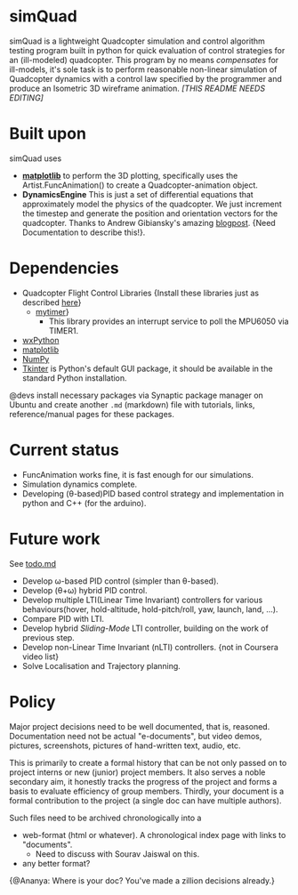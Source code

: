 # simQuad
simQuad is a lightweight Quadcopter simulation and control algorithm testing program built in python for quick evaluation of control strategies for an (ill-modeled) quadcopter. This program by no means *compensates* for ill-models, it's sole task is to perform reasonable non-linear simulation of Quadcopter dynamics with a control law specified by the programmer and produce an Isometric 3D wireframe animation.
*[THIS README NEEDS EDITING]*

# Built upon
simQuad uses
* **[matplotlib](http://www.matplotlib.org)**
to perform the 3D plotting, specifically uses the Artist.FuncAnimation() to create a Quadcopter-animation object.
* **DynamicsEngine**
This is just a set of differential equations that approximately model the physics of the quadcopter. We just increment the timestep and generate the position and orientation vectors for the quadcopter. Thanks to Andrew Gibiansky's amazing [blogpost](http://andrew.gibiansky.com/blog/physics/quadcopter-dynamics/). {Need Documentation to describe this!}.

# Dependencies
* Quadcopter Flight Control Libraries {Install these libraries just as described [here](https://www.arduino.cc/en/Guide/Libraries#toc5)}
    - [mytimer](https://github.com/arrow-/simQuad/tree/master/arduino)}
        + This library provides an interrupt service to poll the MPU6050 via TIMER1.
* [wxPython](http://wxpython.org/)
* [matplotlib](http://matplotlib.org/)
* [NumPy](http://www.numpy.org/)
* [Tkinter](https://wiki.python.org/moin/TkInter) is Python's default GUI package, it should be available in the standard Python installation.

@devs install necessary packages via Synaptic package manager on Ubuntu and create another `.md` (markdown) file with tutorials, links, reference/manual pages for these packages.

# Current status
* FuncAnimation works fine, it is fast enough for our simulations.
* Simulation dynamics complete.
* Developing (θ-based)PID based control strategy and implementation in python and C++ (for the arduino).

# Future work
See [todo.md](https://github.com/arrow-/simQuad/blob/master/todo.md)
* Develop ω-based PID control (simpler than θ-based).
* Develop (θ+ω) hybrid PID control.
* Develop multiple LTI(Linear Time Invariant) controllers for various behaviours(hover, hold-altitude, hold-pitch/roll, yaw, launch, land, ...).
* Compare PID with LTI.
* Develop hybrid *Sliding-Mode* LTI controller, building on the work of previous step.
* Develop non-Linear Time Invariant (nLTI) controllers. {not in Coursera video list}
* Solve Localisation and Trajectory planning.

# Policy
Major project decisions need to be well documented, that is, reasoned. Documentation need not be actual "e-documents", but video demos, pictures, screenshots, pictures of hand-written text, audio, etc.

This is primarily to create a formal history that can be not only passed on to project interns or new (junior) project members.
It also serves a noble secondary aim, it honestly tracks the progress of the project and forms a basis to evaluate efficiency of group members.
Thirdly, your document is a formal contribution to the project (a single doc can have multiple authors).

Such files need to be archived chronologically into a
* web-format (html or whatever). A chronological index page with links to "documents".
   - Need to discuss with Sourav Jaiswal on this.
* any better format?

{@Ananya: Where is your doc? You've made a zillion decisions already.}

